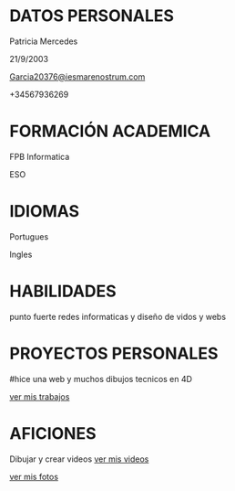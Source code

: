 # DATOS PERSONALES
 Patricia Mercedes
 
 21/9/2003
 
 Garcia20376@iesmarenostrum.com
 
 +34567936269

# FORMACIÓN ACADEMICA 
 FPB Informatica 
 
 ESO

# IDIOMAS
Portugues  

Ingles

# HABILIDADES 
punto fuerte redes informaticas y diseño de vidos y webs 

# PROYECTOS PERSONALES
#hice una web y muchos dibujos tecnicos en 4D

[ver mis trabajos](./trabajos.md)

# AFICIONES
Dibujar y crear videos
[ver mis videos](./videos.md)


[ver mis fotos](./fotos.md)

